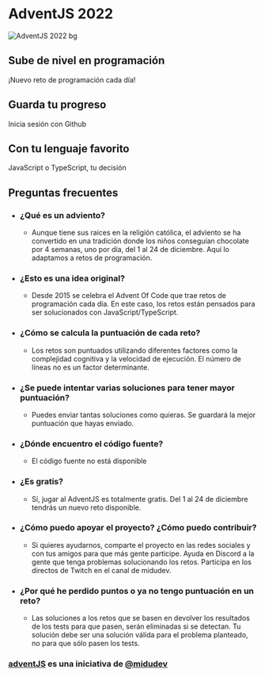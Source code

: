 # AdventJS 2022

![AdventJS 2022 bg](https://i.imgur.com/HJG88nU.png)

## Sube de nivel en programación
¡Nuevo reto de programación cada día!

## Guarda tu progreso
Inicia sesión con Github

## Con tu lenguaje favorito
JavaScript o TypeScript, tu decisión

## Preguntas frecuentes

- ### ¿Qué es un adviento?
  - Aunque tiene sus raices en la religión católica, el adviento se ha convertido en una tradición donde los niños conseguían chocolate por 4 semanas, uno por día, del 1 al 24 de diciembre. Aquí lo adaptamos a retos de programación.

- ### ¿Esto es una idea original?
  - Desde 2015 se celebra el Advent Of Code que trae retos de programación cada día. En este caso, los retos están pensados para ser solucionados con JavaScript/TypeScript.

- ### ¿Cómo se calcula la puntuación de cada reto?
  - Los retos son puntuados utilizando diferentes factores como la complejidad cognitiva y la velocidad de ejecución. El número de líneas no es un factor determinante.

- ### ¿Se puede intentar varias soluciones para tener mayor puntuación?
  - Puedes enviar tantas soluciones como quieras. Se guardará la mejor puntuación que hayas enviado.

- ### ¿Dónde encuentro el código fuente?
  - El código fuente no está disponible

- ### ¿Es gratis?
  - Sí, jugar al AdventJS es totalmente gratis. Del 1 al 24 de diciembre tendrás un nuevo reto disponible.

- ### ¿Cómo puedo apoyar el proyecto? ¿Cómo puedo contribuir?
  - Si quieres ayudarnos, comparte el proyecto en las redes sociales y con tus amigos para que más gente participe. Ayuda en Discord a la gente que tenga problemas solucionando los retos. Participa en los directos de Twitch en el canal de midudev.

- ### ¿Por qué he perdido puntos o ya no tengo puntuación en un reto?
  - Las soluciones a los retos que se basen en devolver los resultados de los tests para que pasen, serán eliminadas si se detectan. Tu solución debe ser una solución válida para el problema planteado, no para que sólo pasen los tests.

### **[adventJS](https://adventjs.dev/es)** es una iniciativa de [@midudev](https://github.com/midudev)
